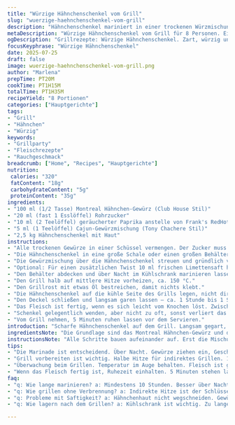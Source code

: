 ```yaml
---
title: "Würzige Hähnchenschenkel vom Grill"
slug: "wuerzige-haehnchenschenkel-vom-grill"
description: "Hähnchenschenkel mariniert in einer trockenen Würzmischung mit Montreal-Gewürz, braunem Zucker, Cajun-Gewürzen und Cayennepfeffer, über Nacht im Kühlschrank. Sanft auf dem Grill gegart bei niedriger Temperatur über indirekter Hitze, bis das Fleisch sich leicht vom Knochen löst. Würzig, rauchig, mit einem Hauch Schärfe. Für 8 Personen, ca. 2 Schenkel pro Person. Für Grillfans, keine Milch, keine Nüsse, glutenfrei."
metaDescription: "Würzige Hähnchenschenkel vom Grill für 8 Personen. Einfach gegrillt, rauchig, scharf, köstlich"
ogDescription: "Grillrezepte: Würzige Hähnchenschenkel. Zart, würzig und leicht rauchig. Perfekt für jede Grillparty"
focusKeyphrase: "Würzige Hähnchenschenkel"
date: 2025-07-25
draft: false
image: wuerzige-haehnchenschenkel-vom-grill.png
author: "Marlena"
prepTime: PT20M
cookTime: PT1H15M
totalTime: PT1H35M
recipeYield: "8 Portionen"
categories: ["Hauptgerichte"]
tags:
- "Grill"
- "Hähnchen"
- "Würzig"
keywords:
- "Grillparty"
- "Fleischrezepte"
- "Rauchgeschmack"
breadcrumb: ["Home", "Recipes", "Hauptgerichte"]
nutrition: 
 calories: "320"
 fatContent: "18g"
 carbohydrateContent: "5g"
 proteinContent: "35g"
ingredients:
- "100 ml (1/2 Tasse) Montreal Hähnchen-Gewürz (Club House Stil)"
- "20 ml (fast 1 Esslöffel) Rohrzucker"
- "10 ml (2 Teelöffel) geräucherter Paprika anstelle von Frank's RedHot"
- "5 ml (1 Teelöffel) Cajun-Gewürzmischung (Tony Chachere Stil)"
- "2,5 kg Hähnchenschenkel mit Haut"
instructions:
- "Alle trockenen Gewürze in einer Schüssel vermengen. Der Zucker muss gut verteilt sein."
- "Die Hähnchenschenkel in eine große Schale oder einen großen Behälter legen."
- "Die Gewürzmischung über die Hähnchenschenkel streuen und gründlich vermengen, sodass jede Stelle bedeckt ist."
- "Optional: Für einen zusätzlichen Twist 10 ml frischen Limettensaft hinzufügen und vermischen."
- "Den Behälter abdecken und über Nacht im Kühlschrank marinieren lassen, mindestens 10 Stunden."
- "Den Grill halb auf mittlere Hitze vorheizen, ca. 150 °C."
- "Den Grillrost mit etwas Öl bestreichen, damit nichts klebt."
- "Die Hähnchenschenkel auf die kühle Seite des Grills legen, nicht direkt über der Flamme."
- "Den Deckel schließen und langsam garen lassen – ca. 1 Stunde bis 1 Stunde 20 Minuten."
- "Das Fleisch ist fertig, wenn es sich leicht vom Knochen löst. Zwischendurch Temperatur kontrollieren und ggf. anpassen."
- "Schenkel gelegentlich wenden, aber nicht zu oft, sonst verliert das Fleisch Saft."
- "Vom Grill nehmen, 5 Minuten ruhen lassen vor dem Servieren."
introduction: "Scharfe Hähnchenschenkel auf dem Grill. Langsam gegart, Rauch und Würze. Nicht einfach nur Würzen, sondern mit Paprika und Limette etwas Frische und Tiefe. Über Nacht ziehen lassen. Hölle von Aromen. Ein bisschen süß, etwas rauchig, Cajun-Gewürze knallen ordentlich. Indirekte Hitze, Grillzonen, Geduld. Fleisch, das sich vom Knochen löst, kein Gefluche mit trockenem Grillgut. Draußen. Sommer oder Winter. Die Haut knusprig, aber nicht verbrannt. Keine Milch, kein Gluten, nix kompliziert. Einfach. Fleisch. Würze. Hitze. Das ist alles. Für eine größere Runde, Familienessen oder Gartenparty. Mehr als nur Würstchen, aber einfach genug für alle. Keine große Sauerei, etwas Geduld. Den Grill vorbereiten, einschalten, abschalten, das Fleisch genießt es. Unfertig? Nicht hier. Zart, saftig. Limette? Ja, für bisschen Frische. Rauch? Immer dabei. Die Mischung ist anders, aber vertraut. Rumprobieren erwünscht. Nicht ratlos stehen bleiben. Würzen, grillen, essen. So simpel kann’s sein."
ingredientsNote: "Die Grundlage sind das Montreal Hähnchen-Gewürz und die Cajun-Mischung. Montreal bringt einen rauchigen, leicht scharfen Geschmack, während Cajun Gewürze an den Südstaaten-Stil erinnern – Paprika, Cayenne, Knoblauch. Hier wurde die scharfe Hot-Sauce gegen geräucherten Paprika getauscht – sanfter Rauch, keine nasse Schärfe. Rohrzucker sorgt für eine karamellisierte Kruste, aber weniger Menge als üblich, um Balance zu halten. Limettensaft bringt Säure, passt gut zu Hühnchen, hält das Aroma frisch. Hähnchenschenkel mit Haut, damit sie nicht trocken werden, die Haut bleibt schön knusprig und schützt das Fleisch. Keine weiteren Zutaten, um den Geschmack klar und einfach zu halten. Vorsicht bei der Gewürzmenge, je nach Geschmack mehr oder weniger nehmen. Die Gewürze nicht zu sparsam anwenden, sonst fehlt der wichtige Kick. Für große Gäste proportional mehr nehmen, gerne in großen Plastikkisten marinieren. Immer gut vermengen, damit keine Stellen trocken bleiben. Die nächtliche Marinade macht die Gewürze intensiv und das Fleisch zart."
instructionsNote: "Alle Schritte bauen aufeinander auf. Erst die Mischung anrühren – Zucker zuerst, gut verteilen. Dann über das Fleisch. Fettige Hähnchenschenkel nehmen die Würze gut auf, Haut hilft dabei. Nach dem Mischen alles abdecken und mindestens zehn Stunden, besser über Nacht in den Kühlschrank. Das ist der Schlüssel. Dann die indirekte Hitze vorbereiten, Grill halb aus, halb an, 150 Grad sollten es sein. Vorher Rost ölen, sonst klebt es sofort. Schenkel mit Haut nach unten auf die kalte Zone. Deckel zu und Zeit lassen. Ein bisschen Geduld. 1 Stunde 15 Minuten plus/minus. Fleisch muss sich leicht vom Knochen lösen, das Fleisch ist dann zart. Während des Grillens gelegentlich drehen, aber nicht zu oft, sonst trocknet es. Temperatur immer im Auge behalten. Der Zucker karamellisiert leicht, aber nicht verbrennen lassen. Vor dem Servieren kurz ruhen lassen, dann saftig. Fertig zum Essen. Nicht zu früh aufschneiden. Das Warten lohnt sich. "
tips:
- "Die Marinade ist entscheidend. Über Nacht. Gewürze ziehen ein, Geschmack intensiv. Ohne die Marinade bleibt das Hähnchen fad. An manchen Stellen einfach dünn, wo viel Gewürz, klarer. Hähnchenschenkel mit Haut nutzen. Haut sorgt für Saftigkeit."
- "Grill vorbereiten ist wichtig. Halbe Hitze für indirektes Grillen. 150 Grad super für langsam garen. Fettiger Grillrost? Mit Öl bestreichen. Sonst klebt das Fleisch fest. Zum Wenden Geduld haben. Zu oft drehen? Kein guter Plan. Saftig bleibt's nur, wenn wenig bewegt wird."
- "Überwachung beim Grillen. Temperatur im Auge behalten. Fleisch ist gut, wenn leicht vom Knochen. Karamellisierung durch Zucker ist genial. Aber aufpassen! Nicht verbrennen lassen. Liegt an der Hitze. Die Kruste muss goldbraun sein, nicht schwarz. Temperaturschwankungen? Anpassung nötig."
- "Wenn das Fleisch fertig ist, Ruhezeit einhalten. 5 Minuten stehen lassen. So bleibt der Saft drin. Vor dem Servieren aufschneiden. Geduld bringt den Genuss. Würde nie zu früh schneiden. Schmeckt dann nicht mehr gleich gut. Limette? Gut für Frische, aber nicht übertreiben."
faq:
- "q: Wie lange marinieren? a: Mindestens 10 Stunden. Besser über Nacht. Gewürze ziehen besser ein. Fleisch wird zart. Leicht unterdeckt. Kühlschrank unwind, aber nicht zu warm."
- "q: Wie grillen ohne Verbrennung? a: Indirekte Hitze ist der Schlüssel. Halber Gasgrill. Rost gut ölen. Gegner der Verbrennung. Zentrale Wärme vermeiden. Aber nicht zu kalt auch."
- "q: Probleme mit Saftigkeit? a: Hähnchenhaut nicht wegschneiden. Gewürze müssen gut einwirken. Fleisch wird schnell trocken. Indirekt grillen, kein direktes Feuer nur."
- "q: Wie lagern nach dem Grillen? a: Kühlschrank ist wichtig. Zu lange draußen? Geht nicht gut. Abdecken, damit saftig bleibt. Bis zu drei Tage haltbar, aber nicht länger als nötig."

---
```

